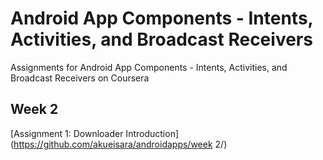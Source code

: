 # Android App Components - Intents, Activities, and Broadcast Receivers
Assignments for Android App Components - Intents, Activities, and Broadcast Receivers on Coursera

## Week 2
[Assignment 1: Downloader Introduction](https://github.com/akueisara/androidapps/week 2/)